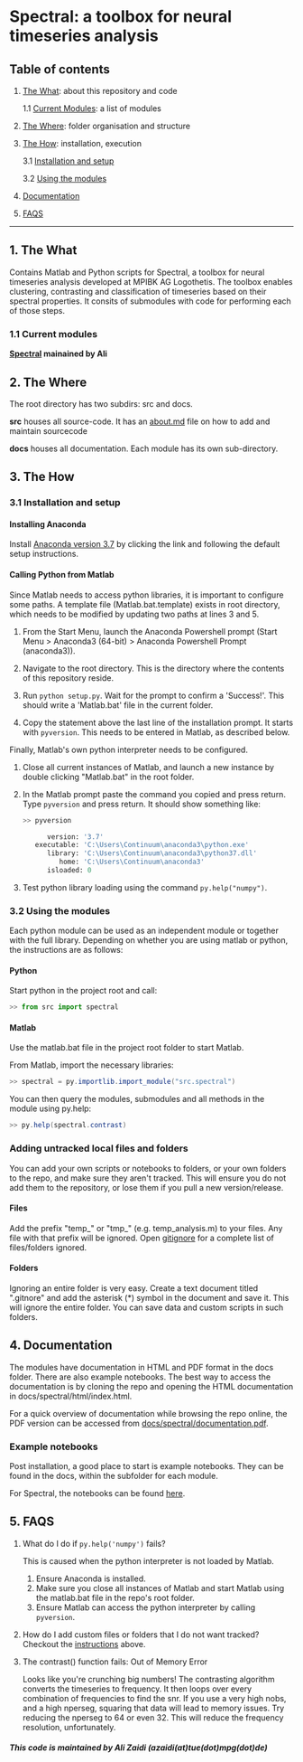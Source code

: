 # Spectral: a toolbox for neural timeseries analysis

## Table of contents

1. [The What](#what): about this repository and code

    1.1 [Current Modules](#modules): a list of modules

2. [The Where](#where): folder organisation and structure

3. [The How](#how): installation, execution

    3.1 [Installation and setup](#install)

    3.2 [Using the modules](#usemodules)

4. [Documentation](#docs)

5. [FAQS](#faqs)

________

## 1. The What <a name='what'></a>

Contains Matlab and Python scripts for Spectral, a toolbox for neural timeseries analysis developed at MPIBK AG Logothetis. The toolbox enables clustering, contrasting and classification of timeseries based on their spectral properties. It consits of submodules with code for performing each of those steps.

### 1.1 Current modules <a name='currentmodules'></a>

**[Spectral](/docs/spectral/README.md) mainained by Ali**

## 2. The Where <a name='where'></a>

The root directory has two subdirs: src and docs.

**src** houses all source-code. It has an [about.md](/docs/about.md) file on how to add and maintain sourcecode

**docs** houses all documentation. Each module has its own sub-directory.

## 3. The How <a name='how'></a>

### 3.1 Installation and setup <a name='install'></a>

#### Installing Anaconda <a name='installanaconda'></a>

Install [Anaconda version 3.7](https://docs.anaconda.com/anaconda/packages/py3.7_win-64/) by clicking the link and following the default setup instructions.

#### Calling Python from Matlab <a name="callpython"></a>

Since Matlab needs to access python libraries, it is important to configure some paths. A template file (Matlab.bat.template) exists in root directory, which needs to be modified by updating two paths at lines 3 and 5.

1. From the Start Menu, launch the Anaconda Powershell prompt (Start Menu > Anaconda3 (64-bit) > Anaconda Powershell Prompt (anaconda3)).

2. Navigate to the root directory. This is the directory where the contents of this repository reside.

3. Run ```python setup.py```. Wait for the prompt to confirm a 'Success!'. This should write a 'Matlab.bat' file in the current folder.

4. Copy the statement above the last line of the installation prompt. It starts with ```pyversion```. This needs to be entered in Matlab, as described below.

Finally, Matlab's own python interpreter needs to be configured.

1. Close all current instances of Matlab, and launch a new instance by double clicking "Matlab.bat" in the root folder.

2. In the Matlab prompt paste the command you copied and press return. Type ```pyversion``` and press return. It should show something like:

   ```python
   >> pyversion

         version: '3.7'
      executable: 'C:\Users\Continuum\anaconda3\python.exe'
         library: 'C:\Users\Continuum\anaconda3\python37.dll'
            home: 'C:\Users\Continuum\anaconda3'
         isloaded: 0
   ```

3. Test python library loading using the command ```py.help("numpy")```.

### 3.2 Using the modules <a name="usemodules"></a>

Each python module can be used as an independent module or together with the full library. Depending on whether you are using matlab or python, the instructions are as follows:

#### Python

Start python in the project root and call:

```python
>> from src import spectral
```

#### Matlab

Use the matlab.bat file in the project root folder to start Matlab.

From Matlab, import the necessary libraries:

```java
>> spectral = py.importlib.import_module("src.spectral")
```

You can then query the modules, submodules and all methods in the module
using py.help:

```java
>> py.help(spectral.contrast)
```

### Adding untracked local files and folders <a name="custom"></a>

You can add your own scripts or notebooks to folders, or your own folders to the repo, and make sure they aren't tracked.
This will ensure you do not add them to the repository, or lose them if you pull a new version/release.

#### Files

Add the prefix "temp_" or "tmp_" (e.g. temp_analysis.m) to your files. Any file with that prefix will be ignored.
Open [gitignore](.gitignore) for a complete list of files/folders ignored.

#### Folders

Ignoring an entire folder is very easy. Create a text document titled ".gitnore" and add the asterisk (*) symbol in the document and save it. This will ignore the entire folder. You can save data and custom scripts in such folders.

## 4. Documentation <a name="docs"></a>

The modules have documentation in HTML and PDF format in the docs folder. There are also example notebooks. The best way to access the documentation is by cloning the repo and opening the HTML documentation in docs/spectral/html/index.html.

For a quick overview of documentation while browsing the repo online, the PDF
version can be accessed from [docs/spectral/documentation.pdf](docs/spectral/documentation.pdf).

### Example notebooks

Post installation, a good place to start is example notebooks. They can be found in the docs, within the subfolder for each module.

For Spectral, the notebooks can be found [here](/docs/spectral/notebooks/).

## 5. FAQS <a name="faqs"></a>

1. What do I do if ```py.help('numpy')``` fails?

    This is caused when the python interpreter is not loaded by Matlab.

    1. Ensure Anaconda is installed.
    2. Make sure you close all instances of Matlab and start Matlab using the matlab.bat
    file in the repo's root folder.
    3. Ensure Matlab can access the python interpreter by calling ```pyversion```.

2. How do I add custom files or folders that I do not want tracked?
    Checkout the [instructions](#custom) above.

3. The contrast() function fails: Out of Memory Error

    Looks like you're crunching big numbers!
    The contrasting algorithm converts the timeseries to frequency. It then loops over every combination of frequencies to find the snr. If you use a very high nobs, and a high nperseg, squaring that data will lead to memory issues. Try reducing the nperseg to 64 or even 32. This will reduce the frequency resolution, unfortunately.

##### This code is maintained by Ali Zaidi (azaidi(at)tue(dot)mpg(dot)de)
